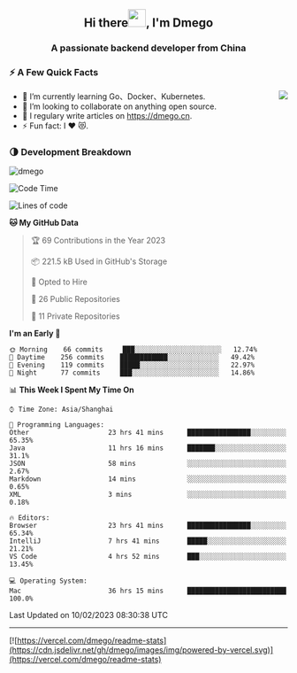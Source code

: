 <h2 align="center">Hi there<img src="https://cdn.jsdelivr.net/gh/dmego/images/img/Hi.gif" height="32" />, I'm Dmego </h2>
<h3 align="center">A passionate backend developer from China</h3>

### ⚡️ A Few Quick Facts

<img align="right" src="https://readme-stats-dmego.vercel.app/api?username=dmego&show_icons=true&icon_color=1573B3&hide_title=true&text_color=718096&bg_color=00000000&hide_border=true"/>

<ul>
    <li> 🌱 I’m currently learning Go、Docker、Kubernetes.</li>
    <li> 👯 I’m looking to collaborate on anything open source.</li>
    <li> 📝 I regulary write articles on <a href="https://dmego.cn">https://dmego.cn</a>.</li>
    <li> ⚡ Fun fact: I ❤️ 😻.</li>
</ul>

### 🌗 Development Breakdown

<img src="https://komarev.com/ghpvc/?username=dmego" alt="dmego" />

<!--START_SECTION:waka-->
![Code Time](http://img.shields.io/badge/Code%20Time-1%2C954%20hrs%2053%20mins-blue)

![Lines of code](https://img.shields.io/badge/From%20Hello%20World%20I%27ve%20Written-224%20Thousand%20lines%20of%20code-blue)

**🐱 My GitHub Data** 

> 🏆 69 Contributions in the Year 2023
 > 
> 📦 221.5 kB Used in GitHub's Storage 
 > 
> 💼 Opted to Hire
 > 
> 📜 26 Public Repositories 
 > 
> 🔑 11 Private Repositories  
 > 
**I'm an Early 🐤** 

```text
🌞 Morning    66 commits     ███░░░░░░░░░░░░░░░░░░░░░░   12.74% 
🌆 Daytime    256 commits    ████████████░░░░░░░░░░░░░   49.42% 
🌃 Evening    119 commits    █████░░░░░░░░░░░░░░░░░░░░   22.97% 
🌙 Night      77 commits     ███░░░░░░░░░░░░░░░░░░░░░░   14.86%

```


📊 **This Week I Spent My Time On** 

```text
⌚︎ Time Zone: Asia/Shanghai

💬 Programming Languages: 
Other                    23 hrs 41 mins      ████████████████░░░░░░░░░   65.35% 
Java                     11 hrs 16 mins      ███████░░░░░░░░░░░░░░░░░░   31.1% 
JSON                     58 mins             ░░░░░░░░░░░░░░░░░░░░░░░░░   2.67% 
Markdown                 14 mins             ░░░░░░░░░░░░░░░░░░░░░░░░░   0.65% 
XML                      3 mins              ░░░░░░░░░░░░░░░░░░░░░░░░░   0.18%

🔥 Editors: 
Browser                  23 hrs 41 mins      ████████████████░░░░░░░░░   65.34% 
IntelliJ                 7 hrs 41 mins       █████░░░░░░░░░░░░░░░░░░░░   21.21% 
VS Code                  4 hrs 52 mins       ███░░░░░░░░░░░░░░░░░░░░░░   13.45%

💻 Operating System: 
Mac                      36 hrs 15 mins      █████████████████████████   100.0%

```


 Last Updated on 10/02/2023 08:30:38 UTC
<!--END_SECTION:waka-->

---

[![https://vercel.com/dmego/readme-stats](https://cdn.jsdelivr.net/gh/dmego/images/img/powered-by-vercel.svg)](https://vercel.com/dmego/readme-stats)

